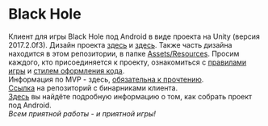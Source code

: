 # Black Hole  
Клиент для игры Black Hole под Android в виде проекта на Unity (версия 2017.2.0f3).  Дизайн проекта [здесь](https://yadi.sk/d/Kilx1lpi3PobdY) и [здесь](https://drive.google.com/drive/folders/1dm2wttfHI-oNY_OrpihKKrbPgtbKwKPG). Также часть дизайна находится в этом репозитории, в папке [Assets/Resources](https://github.com/hackatomsk2017-2048/black-hole-client/tree/master/Assets/Resources). Просим каждого, кто присоединяется к проекту, ознакомиться с [правилами игры](https://github.com/hackatomsk2017-2048/black-hole-client/wiki/%D0%9F%D1%80%D0%B0%D0%B2%D0%B8%D0%BB%D0%B0-%D0%B8%D0%B3%D1%80%D1%8B) и [стилем оформления кода](https://github.com/hackatomsk2017-2048/black-hole-client/wiki/%D0%A1%D1%82%D0%B8%D0%BB%D1%8C-%D0%BA%D0%BE%D0%B4%D0%B0).   
Информация по MVP - здесь, [обязательна к прочтению](https://github.com/hackatomsk2017-2048/black-hole-client/wiki/MVP).  
[Ссылка](https://github.com/hackatomsk2017-2048/black-hole-client-binaries) на репозиторий с бинарниками клиента.  
[Здесь](https://github.com/hackatomsk2017-2048/black-hole-client/wiki/%D0%A1%D0%B1%D0%BE%D1%80%D0%BA%D0%B0-%D0%BF%D0%BE%D0%B4-%D0%B0%D0%BD%D0%B4%D1%80%D0%BE%D0%B8%D0%B4) вы найдёте подробную информацию о том, как собрать проект под Android.  
*Всем приятной работы - и приятной игры!*  